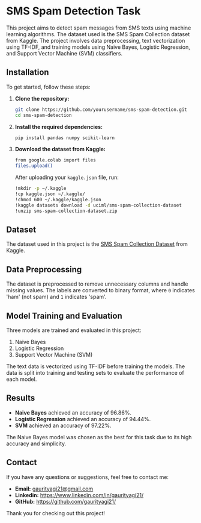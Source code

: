 # SMS Spam Detection Task

This project aims to detect spam messages from SMS texts using machine learning algorithms. The dataset used is the SMS Spam Collection dataset from Kaggle. The project involves data preprocessing, text vectorization using TF-IDF, and training models using Naive Bayes, Logistic Regression, and Support Vector Machine (SVM) classifiers.

## Installation

To get started, follow these steps:

1. **Clone the repository:**

    ```bash
    git clone https://github.com/yourusername/sms-spam-detection.git
    cd sms-spam-detection
    ```

2. **Install the required dependencies:**

    ```bash
    pip install pandas numpy scikit-learn
    ```

3. **Download the dataset from Kaggle:**

    ```bash
    from google.colab import files
    files.upload()
    ```

    After uploading your `kaggle.json` file, run:

    ```bash
    !mkdir -p ~/.kaggle
    !cp kaggle.json ~/.kaggle/
    !chmod 600 ~/.kaggle/kaggle.json
    !kaggle datasets download -d uciml/sms-spam-collection-dataset
    !unzip sms-spam-collection-dataset.zip
    ```

## Dataset

The dataset used in this project is the [SMS Spam Collection Dataset](https://www.kaggle.com/datasets/uciml/sms-spam-collection-dataset) from Kaggle.

## Data Preprocessing

The dataset is preprocessed to remove unnecessary columns and handle missing values. The labels are converted to binary format, where `0` indicates 'ham' (not spam) and `1` indicates 'spam'.

## Model Training and Evaluation

Three models are trained and evaluated in this project:

1. Naive Bayes
2. Logistic Regression
3. Support Vector Machine (SVM)

The text data is vectorized using TF-IDF before training the models. The data is split into training and testing sets to evaluate the performance of each model.

## Results

- **Naive Bayes** achieved an accuracy of 96.86%.
- **Logistic Regression** achieved an accuracy of 94.44%.
- **SVM** achieved an accuracy of 97.22%.

The Naive Bayes model was chosen as the best for this task due to its high accuracy and simplicity.

## Contact

If you have any questions or suggestions, feel free to contact me:

- **Email:** gaurityagi21@gmail.com
- **Linkedin:** https://www.linkedin.com/in/gaurityagi21/
- **GitHub:** https://github.com/gaurityagi21/
  

Thank you for checking out this project!
